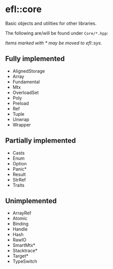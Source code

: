 # efl::core

Basic objects and utilities for other libraries.

The following are/will be found under ``Core/*.hpp``:

*Items marked with \* may be moved to efl::sys.*

## Fully implemented

- AlignedStorage
- Array
- Fundamental
- Mtx
- OverloadSet
- Poly
- Preload
- Ref
- Tuple
- Unwrap
- Wrapper

## Partially implemented

- Casts
- Enum
- Option
- Panic*
- Result
- StrRef
- Traits
  
## Unimplemented

- ArrayRef
- Atomic
- Binding
- Handle
- Hash
- RawIO
- SmartMtx*
- Stacktrace*
- Target*
- TypeSwitch
